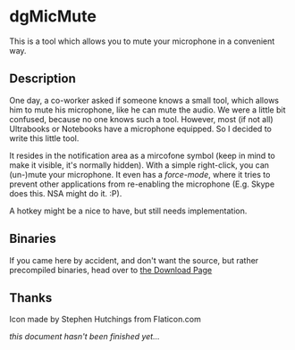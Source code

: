 dgMicMute
=========

This is a tool which allows you to mute your microphone in a convenient way.

Description
-----------

One day, a co-worker asked if someone knows a small tool, which allows him to mute his microphone, like he can mute the audio.
We were a little bit confused, because no one knows such a tool. However, most (if not all) Ultrabooks or Notebooks have a microphone equipped.
So I decided to write this little tool.

It resides in the notification area as a mircofone symbol (keep in mind to make it visible, it's normally hidden). With a simple right-click, you can (un-)mute your microphone.
It even has a *force-mode*, where it tries to prevent other applications from re-enabling the microphone (E.g. Skype does this. NSA might do it. :P).

A hotkey might be a nice to have, but still needs implementation.

Binaries
--------

If you came here by accident, and don't want the source, but rather precompiled binaries, head over to [the Download Page](http://tools.danielgilbert.de/windows/dgmicmute)

Thanks
------

Icon made by Stephen Hutchings from Flaticon.com

_this document hasn't been finished yet..._